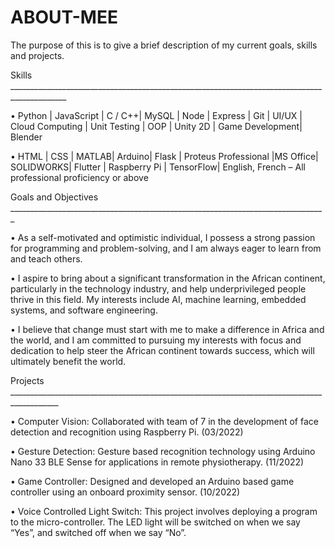 # ABOUT-MEE
The purpose of this is to give a brief description of my current goals, skills and projects.


Skills ____________________________________________________________________________________________

• Python | JavaScript | C / C++| MySQL | Node | Express | Git | UI/UX | Cloud Computing | Unit Testing | OOP | Unity 2D | Game Development| Blender

• HTML | CSS | MATLAB| Arduino| Flask | Proteus Professional |MS Office| SOLIDWORKS| Flutter | Raspberry Pi | TensorFlow| English, French – All professional proficiency or above

Goals and Objectives _______________________________________________________________________________

• As a self-motivated and optimistic individual, I possess a strong passion for programming and problem-solving, and I am always eager to learn from and teach others.

• I aspire to bring about a significant transformation in the African continent, particularly in the technology industry, and help underprivileged people thrive in this field. My interests include AI, machine learning, embedded systems, and software engineering.

• I believe that change must start with me to make a difference in Africa and the world, and I am committed to pursuing my interests with focus and dedication to help steer the African continent towards success, which will ultimately benefit the world.

Projects __________________________________________________________________________________________

• Computer Vision: Collaborated with team of 7 in the development of face detection and recognition using Raspberry Pi. (03/2022)

• Gesture Detection: Gesture based recognition technology using Arduino Nano 33 BLE Sense for applications in remote physiotherapy. (11/2022)

• Game Controller: Designed and developed an Arduino based game controller using an onboard proximity sensor. (10/2022)

• Voice Controlled Light Switch: This project involves deploying a program to the micro-controller. The LED light will be switched on when we say “Yes”, and switched off when we say “No”.
